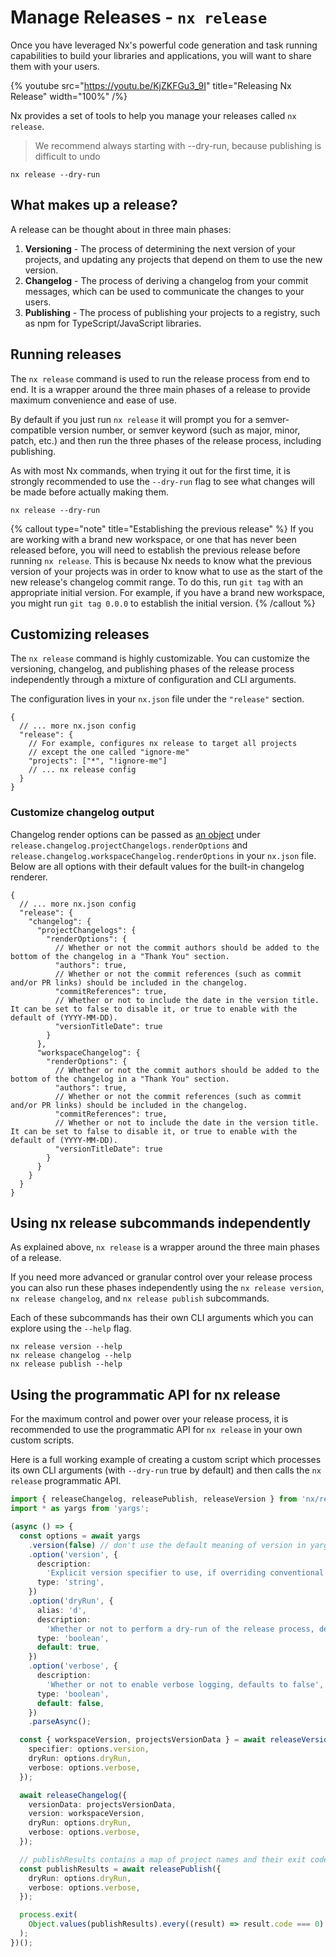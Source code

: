 # Manage Releases - `nx release`

Once you have leveraged Nx's powerful code generation and task running capabilities to build your libraries and applications, you will want to share them with your users.

{% youtube
src="https://youtu.be/KjZKFGu3_9I"
title="Releasing Nx Release"
width="100%" /%}

Nx provides a set of tools to help you manage your releases called `nx release`.

> We recommend always starting with --dry-run, because publishing is difficult to undo

```shell
nx release --dry-run
```

## What makes up a release?

A release can be thought about in three main phases:

1. **Versioning** - The process of determining the next version of your projects, and updating any projects that depend on them to use the new version.
2. **Changelog** - The process of deriving a changelog from your commit messages, which can be used to communicate the changes to your users.
3. **Publishing** - The process of publishing your projects to a registry, such as npm for TypeScript/JavaScript libraries.

## Running releases

The `nx release` command is used to run the release process from end to end. It is a wrapper around the three main phases of a release to provide maximum convenience and ease of use.

By default if you just run `nx release` it will prompt you for a semver-compatible version number, or semver keyword (such as major, minor, patch, etc.) and then run the three phases of the release process, including publishing.

As with most Nx commands, when trying it out for the first time, it is strongly recommended to use the `--dry-run` flag to see what changes will be made before actually making them.

```shell
nx release --dry-run
```

{% callout type="note" title="Establishing the previous release" %}
If you are working with a brand new workspace, or one that has never been released before, you will need to establish the previous release before running `nx release`. This is because Nx needs to know what the previous version of your projects was in order to know what to use as the start of the new release's changelog commit range. To do this, run `git tag` with an appropriate initial version. For example, if you have a brand new workspace, you might run `git tag 0.0.0` to establish the initial version.
{% /callout %}

## Customizing releases

The `nx release` command is highly customizable. You can customize the versioning, changelog, and publishing phases of the release process independently through a mixture of configuration and CLI arguments.

The configuration lives in your `nx.json` file under the `"release"` section.

```jsonc {% fileName="nx.json" %}
{
  // ... more nx.json config
  "release": {
    // For example, configures nx release to target all projects
    // except the one called "ignore-me"
    "projects": ["*", "!ignore-me"]
    // ... nx release config
  }
}
```

### Customize changelog output

Changelog render options can be passed as [an object](https://github.com/nrwl/nx/blob/master/packages/nx/release/changelog-renderer/index.ts) under `release.changelog.projectChangelogs.renderOptions` and `release.changelog.workspaceChangelog.renderOptions` in your `nx.json` file. Below are all options with their default values for the built-in changelog renderer.

```jsonc {% fileName="nx.json" %}
{
  // ... more nx.json config
  "release": {
    "changelog": {
      "projectChangelogs": {
        "renderOptions": {
          // Whether or not the commit authors should be added to the bottom of the changelog in a "Thank You" section.
          "authors": true,
          // Whether or not the commit references (such as commit and/or PR links) should be included in the changelog.
          "commitReferences": true,
          // Whether or not to include the date in the version title. It can be set to false to disable it, or true to enable with the default of (YYYY-MM-DD).
          "versionTitleDate": true
        }
      },
      "workspaceChangelog": {
        "renderOptions": {
          // Whether or not the commit authors should be added to the bottom of the changelog in a "Thank You" section.
          "authors": true,
          // Whether or not the commit references (such as commit and/or PR links) should be included in the changelog.
          "commitReferences": true,
          // Whether or not to include the date in the version title. It can be set to false to disable it, or true to enable with the default of (YYYY-MM-DD).
          "versionTitleDate": true
        }
      }
    }
  }
}
```

## Using nx release subcommands independently

As explained above, `nx release` is a wrapper around the three main phases of a release.

If you need more advanced or granular control over your release process you can also run these phases independently using the `nx release version`, `nx release changelog`, and `nx release publish` subcommands.

Each of these subcommands has their own CLI arguments which you can explore using the `--help` flag.

```shell
nx release version --help
nx release changelog --help
nx release publish --help
```

## Using the programmatic API for nx release

For the maximum control and power over your release process, it is recommended to use the programmatic API for `nx release` in your own custom scripts.

Here is a full working example of creating a custom script which processes its own CLI arguments (with `--dry-run` true by default) and then calls the `nx release` programmatic API.

```ts {% fileName="tools/scripts/release.ts" %}
import { releaseChangelog, releasePublish, releaseVersion } from 'nx/release';
import * as yargs from 'yargs';

(async () => {
  const options = await yargs
    .version(false) // don't use the default meaning of version in yargs
    .option('version', {
      description:
        'Explicit version specifier to use, if overriding conventional commits',
      type: 'string',
    })
    .option('dryRun', {
      alias: 'd',
      description:
        'Whether or not to perform a dry-run of the release process, defaults to true',
      type: 'boolean',
      default: true,
    })
    .option('verbose', {
      description:
        'Whether or not to enable verbose logging, defaults to false',
      type: 'boolean',
      default: false,
    })
    .parseAsync();

  const { workspaceVersion, projectsVersionData } = await releaseVersion({
    specifier: options.version,
    dryRun: options.dryRun,
    verbose: options.verbose,
  });

  await releaseChangelog({
    versionData: projectsVersionData,
    version: workspaceVersion,
    dryRun: options.dryRun,
    verbose: options.verbose,
  });

  // publishResults contains a map of project names and their exit codes
  const publishResults = await releasePublish({
    dryRun: options.dryRun,
    verbose: options.verbose,
  });

  process.exit(
    Object.values(publishResults).every((result) => result.code === 0) ? 0 : 1
  );
})();
```
